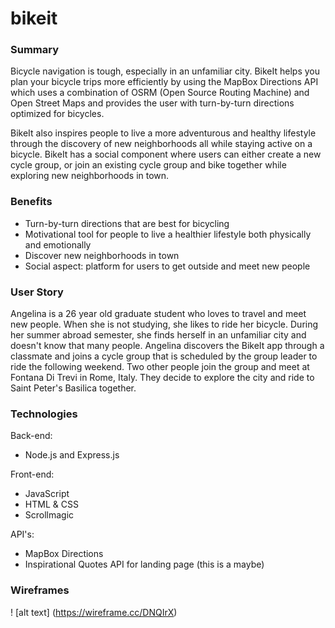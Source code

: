 # bikeit

### Summary
Bicycle navigation is tough, especially in an unfamiliar city. BikeIt helps you plan your bicycle trips more efficiently by using the MapBox Directions API which uses a combination of OSRM (Open Source Routing Machine) and Open Street Maps and provides the user with turn-by-turn directions optimized for bicycles.

BikeIt also inspires people to live a more adventurous and healthy lifestyle through the discovery of new neighborhoods all while staying active on a bicycle. BikeIt has a social component where users can either create a new cycle group, or join an existing cycle group and bike together while exploring new neighborhoods in town.

### Benefits
* Turn-by-turn directions that are best for bicycling
* Motivational tool for people to live a healthier lifestyle both physically and emotionally
* Discover new neighborhoods in town
* Social aspect: platform for users to get outside and meet new people

### User Story
Angelina is a 26 year old graduate student who loves to travel and meet new people. When she is not studying, she likes to ride her bicycle. During her summer abroad semester, she finds herself in an unfamiliar city and doesn't know that many people. Angelina discovers the BikeIt app through a classmate and joins a cycle group that is scheduled by the group leader to ride the following weekend. Two other people join the group and meet at Fontana Di Trevi in Rome, Italy. They decide to explore the city and ride to Saint Peter's Basilica together.

### Technologies

Back-end:
* Node.js and Express.js

Front-end:
* JavaScript
* HTML & CSS
* Scrollmagic

API's:
* MapBox Directions
* Inspirational Quotes API for landing page (this is a maybe)

### Wireframes

! [alt text] (https://wireframe.cc/DNQIrX)
